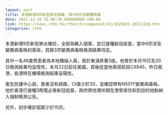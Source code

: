 ```yaml
---
layout: post
title: 本港新增9宗新型肺炎個案　其中6宗涉變種病毒
date: 2021-12-26 15:08:30.000000000 +08:00
link: https://news.rthk.hk/rthk/ch/component/k2/1626031-20211226.htm
categories: rthk
---
```


本港新增9宗新型肺炎確診，全部為輸入個案，並已接種新冠疫苗，當中6宗涉及變異病毒株的感染，其餘3宗變異病毒株檢測結果待定。

其中一名46歲男患者為本地機組人員，居於東涌昇薈3座。他曾於本月19日及20日檢測結果均呈陰性，本月22日前往美國，其後從當地乘搭航班CX845，昨日抵港，抵港時在機場檢測結果呈陽性。

衞生防護中心說，患者沒有病徵，Ct值少於30，並確認帶有N501Y變異病毒株。他於香港已接種3劑復必泰新冠疫苗，政府將他潛伏期在港曾居住和到訪的地點納入強制檢測公告。

另外，初步確診個案少於15宗。
